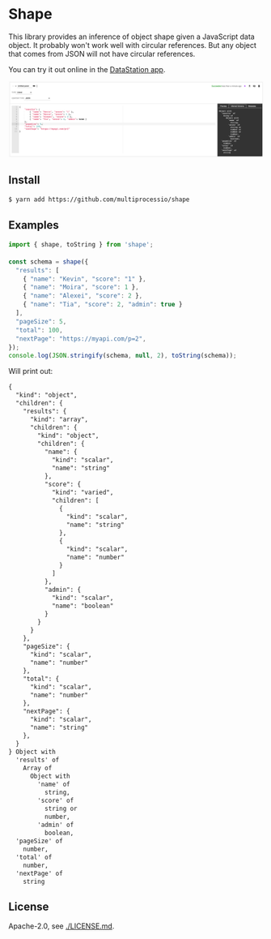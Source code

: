 # Shape

This library provides an inference of object shape given a JavaScript
data object. It probably won't work well with circular references. But
any object that comes from JSON will not have circular references.

You can try it out online in the [DataStation app](https://app.datastation.multiprocess.io/).

![screenshot](./screenshot.png)

## Install

```bash
$ yarn add https://github.com/multiprocessio/shape
```

## Examples

```javascript
import { shape, toString } from 'shape';

const schema = shape({
  "results": [
    { "name": "Kevin", "score": "1" },
    { "name": "Moira", "score": 1 },
    { "name": "Alexei", "score": 2 },
    { "name": "Tia", "score": 2, "admin": true }
  ],
  "pageSize": 5,
  "total": 100,
  "nextPage": "https://myapi.com/p=2",
});
console.log(JSON.stringify(schema, null, 2), toString(schema));
```

Will print out:

```
{    
  "kind": "object",
  "children": {
    "results": {
      "kind": "array",
      "children": {
        "kind": "object",
        "children": {
          "name": {
            "kind": "scalar",
            "name": "string"
          },      
          "score": {
            "kind": "varied",
            "children": [
              {
                "kind": "scalar",
                "name": "string"
              },
              {
                "kind": "scalar",
                "name": "number"
              }
            ]
          },
          "admin": {
            "kind": "scalar",
            "name": "boolean"
          }
        }
      }
    },
    "pageSize": {
      "kind": "scalar",
      "name": "number"
    },
    "total": {
      "kind": "scalar",
      "name": "number"
    },
    "nextPage": {
      "kind": "scalar",
      "name": "string"
    },
  }
} Object with
  'results' of
    Array of
      Object with
        'name' of
          string,
        'score' of
          string or
          number,
        'admin' of
          boolean,
  'pageSize' of
    number,
  'total' of
    number,
  'nextPage' of
    string
```

## License

Apache-2.0, see [./LICENSE.md](./LICENSE.md).
